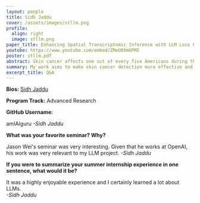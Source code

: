 ```yaml
---
layout: people
title: Sidh Jaddu
cover: /assets/images/stllm.png
profile:
  align: right
  image: stllm.png
paper_title: Enhancing Spatial Transcriptomic Inference with LLM Loss Functions
youtube: https://www.youtube.com/embed/ZMeU8XmGPMI
poster: stllm.pdf
abstract: Skin cancer affects one out of every five Americans during their lifetimes, making it the most common cancer in the United States. Common diagnostic methods, which are largely based on biopsies and imaging, exist, but these methods often miss early-stage tumors or are inaccurate in mapping tumor behavior at the molecular level. One known method for understanding molecular-level tumor behavior is traditional spatial transcriptomic (ST) methods, which map gene activity in tissues; however, these methods are costly, and thus, difficult to upscale. With the increasing popularity and use of deep learning systems, deep learning-based ST methods that use hematoxylin and eosin (H&E) tissue data to infer ST data have been implemented, but these systems often lack a contextual understanding of the data. Hence, LLM loss functions are being employed to help provide a better contextual understanding. This research sought to improve existing deep learning inference models by enhancing their LLM loss functions, effectively bettering the model’s understanding. Existing LLM loss functions are based on GPT2. This study aims to further improve the LLM loss functions by exploring the use of additional data and other LLM models, namely ALBERT and XLNET. The addition of patient data showed improvements in model performances regardless of model type used. In the future, this methodology can be applied to other types of cells beyond skin cells and more advanced models can also be explored. 
summary: My work aims to make skin cancer detection more effective and efficient using AI.
excerpt_title: Q&A
---
```

**Bios:** [Sidh Jaddu](https://jlevy44.github.io/levylab/people/HS_Sidh_Jaddu)

**Program Track:** Advanced Research

**GitHub Username:**  

amIAIguru
*-Sidh Jaddu*


**What was your favorite seminar? Why?**  

Jason Wei's seminar was very interesting. Given that he works at OpenAI, his work was very relevant to my LLM project.
*-Sidh Jaddu*


**If you were to summarize your summer internship experience in one sentence, what would it be?**  

It was a highly enjoyable experience and I certainly learned a lot about LLMs.  
*-Sidh Jaddu*

